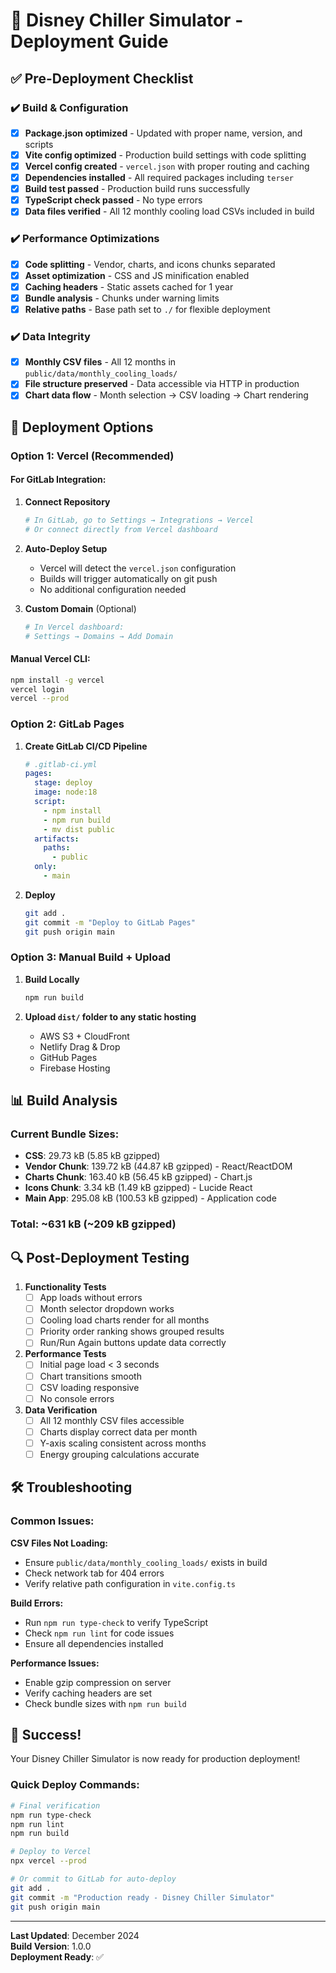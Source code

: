 # 🚀 Disney Chiller Simulator - Deployment Guide

## ✅ Pre-Deployment Checklist

### ✔️ Build & Configuration
- [x] **Package.json optimized** - Updated with proper name, version, and scripts
- [x] **Vite config optimized** - Production build settings with code splitting
- [x] **Vercel config created** - `vercel.json` with proper routing and caching
- [x] **Dependencies installed** - All required packages including `terser`
- [x] **Build test passed** - Production build runs successfully
- [x] **TypeScript check passed** - No type errors
- [x] **Data files verified** - All 12 monthly cooling load CSVs included in build

### ✔️ Performance Optimizations
- [x] **Code splitting** - Vendor, charts, and icons chunks separated
- [x] **Asset optimization** - CSS and JS minification enabled
- [x] **Caching headers** - Static assets cached for 1 year
- [x] **Bundle analysis** - Chunks under warning limits
- [x] **Relative paths** - Base path set to `./` for flexible deployment

### ✔️ Data Integrity
- [x] **Monthly CSV files** - All 12 months in `public/data/monthly_cooling_loads/`
- [x] **File structure preserved** - Data accessible via HTTP in production
- [x] **Chart data flow** - Month selection → CSV loading → Chart rendering

## 🎯 Deployment Options

### Option 1: Vercel (Recommended)

#### For GitLab Integration:
1. **Connect Repository**
   ```bash
   # In GitLab, go to Settings → Integrations → Vercel
   # Or connect directly from Vercel dashboard
   ```

2. **Auto-Deploy Setup**
   - Vercel will detect the `vercel.json` configuration
   - Builds will trigger automatically on git push
   - No additional configuration needed

3. **Custom Domain** (Optional)
   ```bash
   # In Vercel dashboard:
   # Settings → Domains → Add Domain
   ```

#### Manual Vercel CLI:
```bash
npm install -g vercel
vercel login
vercel --prod
```

### Option 2: GitLab Pages

1. **Create GitLab CI/CD Pipeline**
   ```yaml
   # .gitlab-ci.yml
   pages:
     stage: deploy
     image: node:18
     script:
       - npm install
       - npm run build
       - mv dist public
     artifacts:
       paths:
         - public
     only:
       - main
   ```

2. **Deploy**
   ```bash
   git add .
   git commit -m "Deploy to GitLab Pages"
   git push origin main
   ```

### Option 3: Manual Build + Upload

1. **Build Locally**
   ```bash
   npm run build
   ```

2. **Upload `dist/` folder to any static hosting**
   - AWS S3 + CloudFront
   - Netlify Drag & Drop
   - GitHub Pages
   - Firebase Hosting

## 📊 Build Analysis

### Current Bundle Sizes:
- **CSS**: 29.73 kB (5.85 kB gzipped)
- **Vendor Chunk**: 139.72 kB (44.87 kB gzipped) - React/ReactDOM
- **Charts Chunk**: 163.40 kB (56.45 kB gzipped) - Chart.js
- **Icons Chunk**: 3.34 kB (1.49 kB gzipped) - Lucide React
- **Main App**: 295.08 kB (100.53 kB gzipped) - Application code

### Total: ~631 kB (~209 kB gzipped)

## 🔍 Post-Deployment Testing

1. **Functionality Tests**
   - [ ] App loads without errors
   - [ ] Month selector dropdown works
   - [ ] Cooling load charts render for all months
   - [ ] Priority order ranking shows grouped results
   - [ ] Run/Run Again buttons update data correctly

2. **Performance Tests**
   - [ ] Initial page load < 3 seconds
   - [ ] Chart transitions smooth
   - [ ] CSV loading responsive
   - [ ] No console errors

3. **Data Verification**
   - [ ] All 12 monthly CSV files accessible
   - [ ] Charts display correct data per month
   - [ ] Y-axis scaling consistent across months
   - [ ] Energy grouping calculations accurate

## 🛠️ Troubleshooting

### Common Issues:

**CSV Files Not Loading:**
- Ensure `public/data/monthly_cooling_loads/` exists in build
- Check network tab for 404 errors
- Verify relative path configuration in `vite.config.ts`

**Build Errors:**
- Run `npm run type-check` to verify TypeScript
- Check `npm run lint` for code issues
- Ensure all dependencies installed

**Performance Issues:**
- Enable gzip compression on server
- Verify caching headers are set
- Check bundle sizes with `npm run build`

## 🎉 Success!

Your Disney Chiller Simulator is now ready for production deployment!

### Quick Deploy Commands:
```bash
# Final verification
npm run type-check
npm run lint
npm run build

# Deploy to Vercel
npx vercel --prod

# Or commit to GitLab for auto-deploy
git add .
git commit -m "Production ready - Disney Chiller Simulator"
git push origin main
```

---
**Last Updated**: December 2024  
**Build Version**: 1.0.0  
**Deployment Ready**: ✅ 